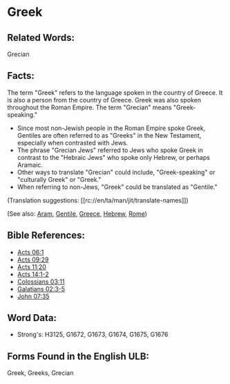 # Greek

## Related Words:
 
Grecian

## Facts:

The term "Greek" refers to the language spoken in the country of Greece. It is also a person from the country of Greece. Greek was also spoken throughout the Roman Empire. The term "Grecian" means "Greek-speaking."

* Since most non-Jewish people in the Roman Empire spoke Greek, Gentiles are often referred to as "Greeks" in the New Testament, especially when contrasted with Jews.
* The phrase "Grecian Jews" referred to Jews who spoke Greek in contrast to the "Hebraic Jews" who spoke only Hebrew, or perhaps Aramaic.
* Other ways to translate "Grecian" could include, "Greek-speaking" or "culturally Greek" or "Greek."
* When referring to non-Jews, "Greek" could be translated as "Gentile."

(Translation suggestions: [[rc://en/ta/man/jit/translate-names]])

(See also: [Aram](../names/aram.md), [Gentile](../kt/gentile.md), [Greece](../names/greece.md), [Hebrew](../kt/hebrew.md), [Rome](../names/rome.md))

## Bible References:

* [Acts 06:1](rc://en/tn/help/act/06/1)
* [Acts 09:29](rc://en/tn/help/act/09/29)
* [Acts 11:20](rc://en/tn/help/act/11/20)
* [Acts 14:1-2](rc://en/tn/help/act/14/01)
* [Colossians 03:11](rc://en/tn/help/col/03/11)
* [Galatians 02:3-5](rc://en/tn/help/gal/02/03)
* [John 07:35](rc://en/tn/help/jhn/07/35)

## Word Data:

* Strong's: H3125, G1672, G1673, G1674, G1675, G1676

## Forms Found in the English ULB:

Greek, Greeks, Grecian
